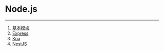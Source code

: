 # Node.js

---


1. [基本模块](./modules.md)
2. [Express](./express.md)
3. [Koa](./koa.md)
4. [NestJS](./nestjs.md)